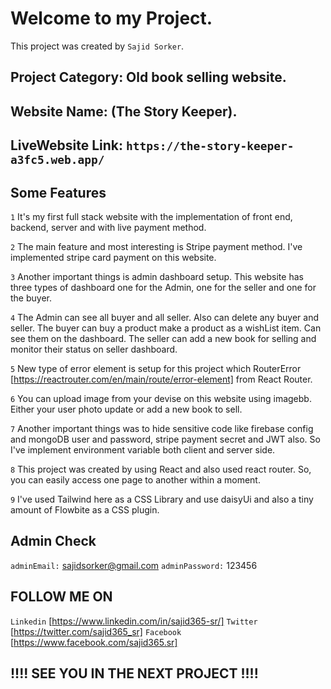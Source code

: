 # Welcome to my Project.

This project was created by `Sajid Sorker`.

## Project Category: Old book selling website.
## Website Name: (The Story Keeper).
## LiveWebsite Link: `https://the-story-keeper-a3fc5.web.app/`

## Some Features

`1` It's my first full stack website with the implementation of front end, backend, server and with live payment method.

`2` The main feature and most interesting is Stripe payment method. I've implemented stripe card payment on this website.

`3` Another important things is admin dashboard setup. This website has three types of dashboard one for the Admin, one for the seller and one for the buyer.

`4` The Admin can see all buyer and all seller. Also can delete any buyer and seller. The buyer can buy a product make a product as a wishList item. Can see them on the dashboard. The seller can add a new book for selling and monitor their status on seller dashboard.

`5` New type of error element is setup for this project which RouterError [https://reactrouter.com/en/main/route/error-element] from React Router.

`6` You can upload image from your devise on this website using imagebb. Either your user photo update or add a new book to sell.

`7` Another important things was to hide sensitive code like firebase config and mongoDB user and 
password, stripe payment secret and JWT also. So I've implement environment variable both client and server side.

`8` This project was created by using React and also used react router. So, you can easily access one page to another within a moment.

`9` I've used Tailwind here as a CSS Library and use daisyUi and also a tiny amount of Flowbite as a CSS plugin.

## Admin Check
`adminEmail:` sajidsorker@gmail.com
`adminPassword:` 123456


## FOLLOW ME ON

`Linkedin` [https://www.linkedin.com/in/sajid365-sr/]
`Twitter` [https://twitter.com/sajid365_sr]
`Facebook` [https://www.facebook.com/sajid365.sr]


## !!!! SEE YOU IN THE NEXT PROJECT !!!!

